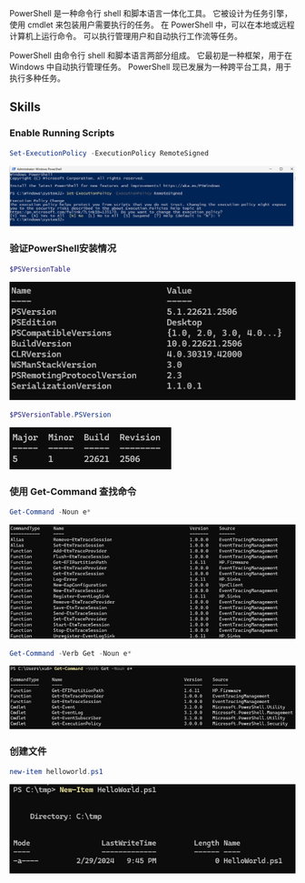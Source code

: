 PowerShell 是一种命令行 shell 和脚本语言一体化工具。 它被设计为任务引擎，使用 cmdlet 来包装用户需要执行的任务。 在 PowerShell 中，可以在本地或远程计算机上运行命令。 可以执行管理用户和自动执行工作流等任务。

PowerShell 由命令行 shell 和脚本语言两部分组成。 它最初是一种框架，用于在 Windows 中自动执行管理任务。 PowerShell 现已发展为一种跨平台工具，用于执行多种任务。

## Skills

### Enable Running Scripts

~~~powershell
Set-ExecutionPolicy -ExecutionPolicy RemoteSigned
~~~

![image-20240229214057161](images/image-20240229214057161.png)

### 验证PowerShell安装情况

~~~powershell
$PSVersionTable
~~~

![image-20240229205804413](images/image-20240229205804413.png)

~~~powershell
$PSVersionTable.PSVersion
~~~

![image-20240229205853363](images/image-20240229205853363.png)

### 使用 Get-Command 查找命令

~~~powershell
Get-Command -Noun e*
~~~

![image-20240229211338463](images/image-20240229211338463.png)

~~~powershell
Get-Command -Verb Get -Noun e*
~~~

![image-20240229211325914](images/image-20240229211325914.png)

### 创建文件

~~~powershell
new-item helloworld.ps1
~~~

![image-20240229214535099](images/image-20240229214535099.png)

